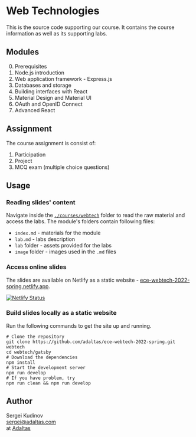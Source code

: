 
# Web Technologies

This is the source code supporting our course. It contains the course information as well as its supporting labs.

## Modules

0. Prerequisites
1. Node.js introduction
2. Web application framework - Express.js
3. Databases and storage
4. Building interfaces with React
5. Material Design and Material UI
6. OAuth and OpenID Connect
7. Advanced React

## Assignment

The course assignment is consist of:

1. Participation
2. Project
3. MCQ exam (multiple choice questions)

## Usage

### Reading slides' content

Navigate inside the [`./courses/webtech`](courses/webtech) folder to read the raw material and access the labs. The module's folders contain following files:

- `index.md` - materials for the module
- `lab.md` - labs description
- `lab` folder - assets provided for the labs
- `image` folder - images used in the `.md` files

### Access online slides

The slides are available on Netlify as a static website - [ece-webtech-2022-spring.netlify.app](https://ece-webtech-2022-spring.netlify.app/).

[![Netlify Status](https://api.netlify.com/api/v1/badges/a0de952e-7ca4-48cf-82c0-95d770df3e4c/deploy-status)](https://app.netlify.com/sites/ece-webtech-2022-spring/deploys)

### Build slides locally as a static website

Run the following commands to get the site up and running.

```
# Clone the repository
git clone https://github.com/adaltas/ece-webtech-2022-spring.git webtech
cd webtech/gatsby
# Download the dependencies
npm install
# Start the development server
npm run develop
# If you have problem, try
npm run clean && npm run develop
```

## Author

Sergei Kudinov   
sergei@adaltas.com   
at [Adaltas](https://www.adaltas.com/)
